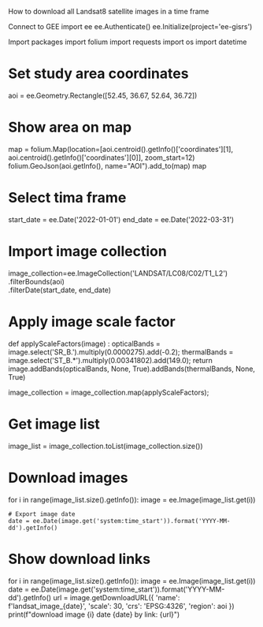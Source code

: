 How to download all Landsat8 satellite images in a time frame

Connect to GEE
      import ee
      ee.Authenticate()
      ee.Initialize(project='ee-gisrs')

Import packages
      import folium
      import requests
      import os
      import datetime

# Set study area coordinates
aoi = ee.Geometry.Rectangle([52.45, 36.67, 52.64, 36.72])

# Show area on map
map = folium.Map(location=[aoi.centroid().getInfo()['coordinates'][1], aoi.centroid().getInfo()['coordinates'][0]], zoom_start=12)
folium.GeoJson(aoi.getInfo(), name="AOI").add_to(map)
map

# Select tima frame
start_date = ee.Date('2022-01-01')
end_date = ee.Date('2022-03-31')

# Import image collection
image_collection=ee.ImageCollection('LANDSAT/LC08/C02/T1_L2') \
      .filterBounds(aoi) \
      .filterDate(start_date, end_date)

# Apply image scale factor
def applyScaleFactors(image) :
  opticalBands = image.select('SR_B.').multiply(0.0000275).add(-0.2);
  thermalBands = image.select('ST_B.*').multiply(0.00341802).add(149.0);
  return image.addBands(opticalBands, None, True).addBands(thermalBands, None, True)

image_collection = image_collection.map(applyScaleFactors);

# Get image list
image_list = image_collection.toList(image_collection.size())

# Download images
for i in range(image_list.size().getInfo()):
    image = ee.Image(image_list.get(i))

    # Export image date
    date = ee.Date(image.get('system:time_start')).format('YYYY-MM-dd').getInfo()

# Show download links
for i in range(image_list.size().getInfo()):
    image = ee.Image(image_list.get(i))
    date = ee.Date(image.get('system:time_start')).format('YYYY-MM-dd').getInfo()
    url = image.getDownloadURL({
        'name': f'landsat_image_{date}',
        'scale': 30,
        'crs': 'EPSG:4326',
        'region': aoi
    })
    print(f"download image {i} date {date} by link: {url}")
